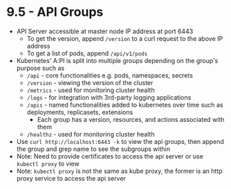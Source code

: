 # 9.5 - API Groups

- API Server accessible at master node IP address at port 6443
  - To get the version, append `/version` to a curl request to the above IP address
  - To get a list of pods, append `/api/v1/pods`
- Kubernetes' A:PI is split into multiple groups depending on the group's purpose such as
  - `/api` - core functionalities e.g. pods, namespaces, secrets
  - `/version` - viewing the version of the cluster
  - `/metrics` - used for monitoring cluster health
  - `/logs` - for integration with 3rd-party logging applications
  - `/apis` - named functionalities added to kubernetes over time such as deployments, replicasets, extensions
    - Each group has a version, resources, and actions associated with
them
  - `/healthz` - used for monitoring cluster health
- Use `curl http://localhost:6443 -k` to view the api groups, then append the group and grep name to see the subgroups within
- Note: Need to provide certificates to access the api server or use `kubectl proxy` to view
- Note: `kubectl proxy` is not the same as kube proxy, the former is an http proxy service to access the api server
